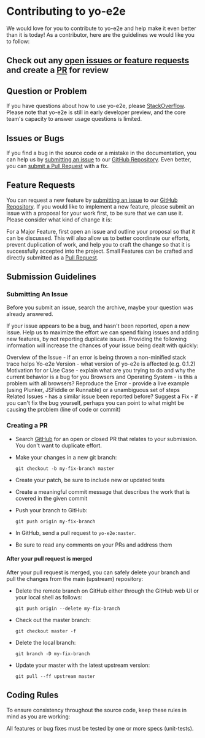 # Contributing to yo-e2e

We would love for you to contribute to yo-e2e and help make it even better
than it is today! As a contributor, here are the guidelines we would like you
to follow:

## Check out any [open issues or feature requests](https://github.com/gd46/yo-e2e/issues) and create a [PR](#creating-a-pr) for review

## Question or Problem
If you have questions about how to use yo-e2e, please [StackOverflow](http://stackoverflow.com/questions/tagged/yo-e2e). Please note that yo-e2e is still in early developer preview, and the core team's capacity to answer usage questions is limited. 

## Issues or Bugs
If you find a bug in the source code or a mistake in the documentation, you can help us by [submitting an issue](#submitting-an-issue) to our [GitHub Repository](https://github.com/gd46/yo-e2e). Even better, you can [submit a Pull Request](#creating-a-pr) with a fix.

## Feature Requests
You can request a new feature by [submitting an issue](#submitting-an-issue) to our [GitHub Repository](https://github.com/gd46/yo-e2e). If you would like to implement a new feature, please submit an issue with a proposal for your work first, to be sure that we can use it.  Please consider what kind of change it is:

For a Major Feature, first open an issue and outline your proposal so that it can be discussed. This will also allow us to better coordinate our efforts, prevent duplication of work, and help you to craft the change so that it is successfully accepted into the project.
Small Features can be crafted and directly submitted as a [Pull Request](#creating-a-pr).

## Submission Guidelines

### Submitting An Issue
Before you submit an issue, search the archive, maybe your question was already answered.

If your issue appears to be a bug, and hasn't been reported, open a new issue. Help us to maximize the effort we can spend fixing issues and adding new features, by not reporting duplicate issues. Providing the following information will increase the chances of your issue being dealt with quickly:

Overview of the Issue - if an error is being thrown a non-minified stack trace helps
Yo-e2e Version - what version of yo-e2e is affected (e.g. 0.1.2)
Motivation for or Use Case - explain what are you trying to do and why the current behavior is a bug for you
Browsers and Operating System - is this a problem with all browsers?
Reproduce the Error - provide a live example (using Plunker, JSFiddle or Runnable) or a unambiguous set of steps
Related Issues - has a similar issue been reported before?
Suggest a Fix - if you can't fix the bug yourself, perhaps you can point to what might be causing the problem (line of code or commit)

### Creating a PR 
* Search [GitHub](https://github.com/gd46/yo-e2e/pulls) for an open or closed PR that relates to your submission. You don't want to duplicate effort.
* Make your changes in a new git branch:

     ```shell
     git checkout -b my-fix-branch master
     ```
* Create your patch, be sure to include new or updated tests
* Create a meaningful commit message that describes the work that is covered in the given commit
* Push your branch to GitHub:

    ```shell
    git push origin my-fix-branch
    ```   
* In GitHub, send a pull request to `yo-e2e:master`.
* Be sure to read any comments on your PRs and address them

#### After your pull request is merged

After your pull request is merged, you can safely delete your branch and pull the changes
from the main (upstream) repository:

* Delete the remote branch on GitHub either through the GitHub web UI or your local shell as follows:

    ```shell
    git push origin --delete my-fix-branch
    ```

* Check out the master branch:

    ```shell
    git checkout master -f
    ```

* Delete the local branch:

    ```shell
    git branch -D my-fix-branch
    ```

* Update your master with the latest upstream version:

    ```shell
    git pull --ff upstream master
    ```

## Coding Rules
To ensure consistency throughout the source code, keep these rules in mind as you are working:

All features or bug fixes must be tested by one or more specs (unit-tests).